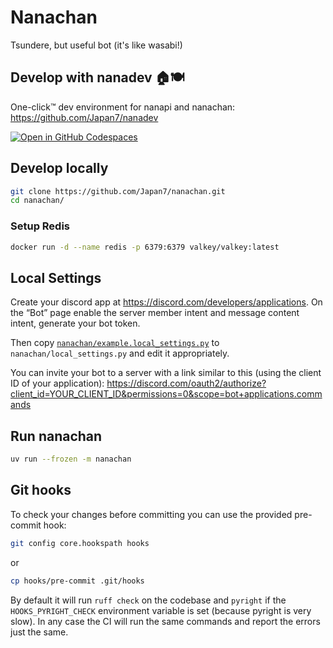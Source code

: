 # Nanachan

Tsundere, but useful bot (it's like wasabi!)

## Develop with nanadev 🏠🍽️

One-click™ dev environment for nanapi and nanachan: https://github.com/Japan7/nanadev

[![Open in GitHub Codespaces](https://github.com/codespaces/badge.svg)](https://codespaces.new/Japan7/nanadev)

## Develop locally

```sh
git clone https://github.com/Japan7/nanachan.git
cd nanachan/
```

### Setup Redis

```sh
docker run -d --name redis -p 6379:6379 valkey/valkey:latest
```

## Local Settings

Create your discord app at https://discord.com/developers/applications.
On the “Bot” page enable the server member intent and message content intent, generate your bot token.

Then copy [`nanachan/example.local_settings.py`](nanachan/example.local_settings.py)
to `nanachan/local_settings.py` and edit it appropriately.

You can invite your bot to a server with a link similar to this (using the client ID of your application):
https://discord.com/oauth2/authorize?client_id=YOUR_CLIENT_ID&permissions=0&scope=bot+applications.commands

## Run nanachan

```sh
uv run --frozen -m nanachan
```

## Git hooks

To check your changes before committing you can use the provided pre-commit hook:

```sh
git config core.hookspath hooks
```

or

```sh
cp hooks/pre-commit .git/hooks
```

By default it will run `ruff check` on the codebase and `pyright` if the
`HOOKS_PYRIGHT_CHECK` environment variable is set (because pyright is very
slow).
In any case the CI will run the same commands and report the errors just the same.
